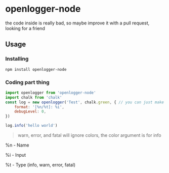 # openlogger-node

the code inside is really bad, so maybe improve it with a pull request, looking for a friend

## Usage

### Installing

```
npm install openlogger-node
```

### Coding part thing

```javascript
import openlogger from 'openlogger-node'
import chalk from 'chalk'
const log = new openlogger('Test', chalk.green, { // you can just make color null if you want it to be white
    format: '[%n/%t]: %i',
    debugLevel: 0,
})

log.info('hello world')
```

> warn, error, and fatal will ignore colors, the color argument is for info

%n - Name

%i - Input

%t - Type (info, warn, error, fatal)
